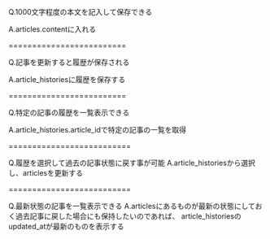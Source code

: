 Q.1000文字程度の本文を記入して保存できる

A.articles.contentに入れる

=========================

Q.記事を更新すると履歴が保存される

A.article_historiesに履歴を保存する

=========================

Q.特定の記事の履歴を一覧表示できる

A.article_histories.article_idで特定の記事の一覧を取得

==========================

Q.履歴を選択して過去の記事状態に戻す事が可能
A.article_historiesから選択し、articlesを更新する

==========================

Q.最新状態の記事を一覧表示できる
A.articlesにあるものが最新の状態にしておく過去記事に戻した場合にも保持したいのであれば、
article_historiesのupdated_atが最新のものを表示する